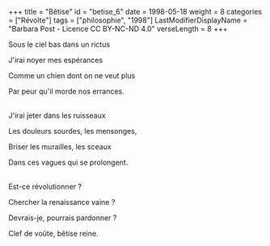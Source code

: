+++
title = "Bêtise"
id = "betise_6"
date = 1998-05-18
weight = 8
categories = ["Révolte"]
tags = ["philosophie", "1998"]
LastModifierDisplayName = "Barbara Post - Licence CC BY-NC-ND 4.0"
verseLength = 8
+++

Sous le ciel bas dans un rictus

J'irai noyer mes espérances

Comme un chien dont on ne veut plus

Par peur qu'il morde nos errances.

 \
J'irai jeter dans les ruisseaux

Les douleurs sourdes, les mensonges,

Briser les murailles, les sceaux

Dans ces vagues qui se prolongent.

 \
Est-ce révolutionner ?

Chercher la renaissance vaine ?

Devrais-je, pourrais pardonner ?

Clef de voûte, bêtise reine.
